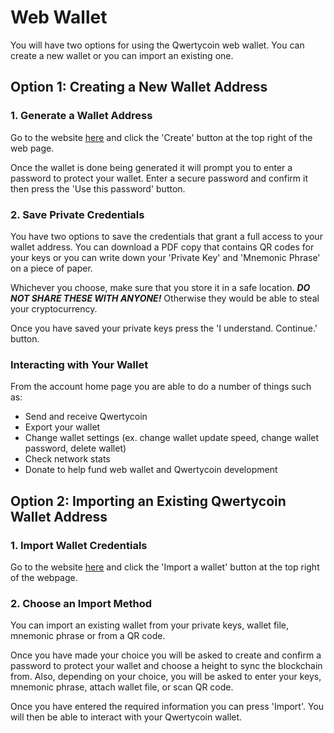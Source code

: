 # Web Wallet

You will have two options for using the Qwertycoin web wallet. You can create a new wallet or you can import an existing one.

## Option 1: Creating a New Wallet Address

### 1. Generate a Wallet Address

Go to the website [here](https://myqwertycoin.com/#!index) and click the 'Create' button at the top right of the web page.

Once the wallet is done being generated it will prompt you to enter a password to protect your wallet. Enter a secure password and confirm it then press the 'Use this password' button.

### 2. Save Private Credentials

You have two options to save the credentials that grant a full access to your wallet address. You can download a PDF copy that contains QR codes for your keys or you can write down your 'Private Key' and 'Mnemonic Phrase' on a piece of paper.

Whichever you choose, make sure that you store it in a safe location. _**DO NOT SHARE THESE WITH ANYONE!**_ Otherwise they would be able to steal your cryptocurrency.

Once you have saved your private keys press the 'I understand. Continue.' button.

### Interacting with Your Wallet

From the account home page you are able to do a number of things such as:

* Send and receive Qwertycoin
* Export your wallet
* Change wallet settings \(ex. change wallet update speed, change wallet password, delete wallet\)
* Check network stats
* Donate to help fund web wallet and Qwertycoin development

## Option 2: Importing an Existing Qwertycoin Wallet Address

### 1. Import Wallet Credentials

Go to the website [here](https://myqwertycoin.com/#!index) and click the 'Import a wallet' button at the top right of the webpage.

### 2. Choose an Import Method

You can import an existing wallet from your private keys, wallet file, mnemonic phrase or from a QR code.

Once you have made your choice you will be asked to create and confirm a password to protect your wallet and choose a height to sync the blockchain from. Also, depending on your choice, you will be asked to enter your keys, mnemonic phrase, attach wallet file, or scan QR code.

Once you have entered the required information you can press 'Import'. You will then be able to interact with your Qwertycoin wallet.

